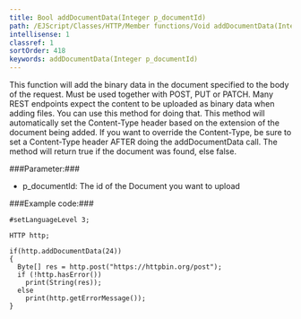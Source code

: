 ```yaml
---
title: Bool addDocumentData(Integer p_documentId)
path: /EJScript/Classes/HTTP/Member functions/Void addDocumentData(Integer p_documentId)
intellisense: 1
classref: 1
sortOrder: 418
keywords: addDocumentData(Integer p_documentId)
---
```


This function will add the binary data in the document specified to the body of the request. Must be used together with POST, PUT or PATCH.
Many REST endpoints expect the content to be uploaded as binary data when adding files. You can use this method for
doing that. This method will automatically set the Content-Type header based on the extension of the document being added. If you want
to override the Content-Type, be sure to set a Content-Type header AFTER doing the addDocumentData call.
The method will return true if the document was found, else false.


###Parameter:###


 - p_documentId: The id of the Document you want to upload




###Example code:###


    #setLanguageLevel 3;
    
    HTTP http;
    
    if(http.addDocumentData(24))
    {
      Byte[] res = http.post("https://httpbin.org/post");
      if (!http.hasError())
        print(String(res));
      else
        print(http.getErrorMessage());
    }



